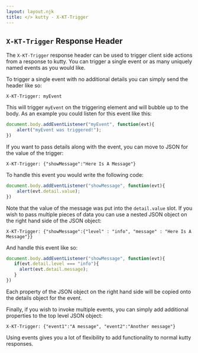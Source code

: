 ```yaml
---
layout: layout.njk
title: </> kutty - X-KT-Trigger
---
```


## `X-KT-Trigger` Response Header

The `X-KT-Trigger` response header can be used to trigger client side actions from a response to kutty.  You can
trigger a single event or as many uniquely named events as you would like.

To trigger a single event with no additional details you can simply send the header like so:

`X-KT-Trigger: myEvent`

This will trigger `myEvent` on the triggering element and will bubble up to the body.  As an example you could
listen for this event like this:

```javascript
document.body.addEventListener("myEvent", function(evt){
    alert("myEvent was triggered!");
})
```

If you want to pass details along with the event, you can move to JSON for the value of the trigger:

`X-KT-Trigger: {"showMessage":"Here Is A Message"}`

To handle this event you would write the following code:

```javascript
document.body.addEventListener("showMessage", function(evt){
    alert(evt.detail.value);
})
```

Note that the value of the message was put into the `detail.value` slot.  If you wish to pass multiple pieces of data
you can use a nested JSON object on the right hand side of the JSON object:

`X-KT-Trigger: {"showMessage":{"level" : "info", "message" : "Here Is A Message"}}`

And handle this event like so:

```javascript
document.body.addEventListener("showMessage", function(evt){
   if(evt.detail.level === "info"){
     alert(evt.detail.message);   
   }
})
```

Each property of the JSON object on the right hand side will be copied onto the details object for the event.

Finally, if you wish to invoke multiple events, you can simply add additional properties to the top level JSON
object:

`X-KT-Trigger: {"event1":"A message", "event2":"Another message"}`

Using events gives you a lot of flexibility to add functionality to normal kutty responses.